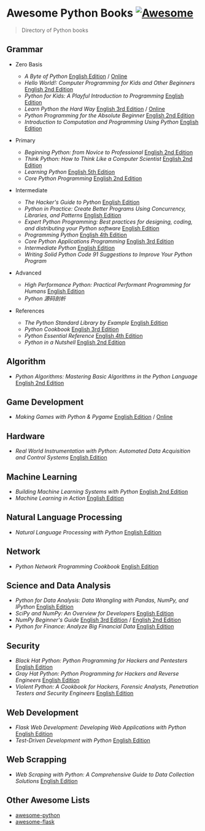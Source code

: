 # Awesome Python Books [![Awesome](https://cdn.rawgit.com/sindresorhus/awesome/d7305f38d29fed78fa85652e3a63e154dd8e8829/media/badge.svg)](https://github.com/sindresorhus/awesome)

> Directory of Python books

## Grammar
- Zero Basis
    - *A Byte of Python* [English Edition](http://www.amazon.com/Byte-Python-Swaroop-C-H/dp/1514828146) / [Online](http://python.swaroopch.com/)
    - *Hello World!: Computer Programming for Kids and Other Beginners* [English 2nd Edition](http://www.amazon.com/Hello-World-Computer-Programming-Beginners/dp/1617290920)
    - *Python for Kids: A Playful Introduction to Programming* [English Edition](http://www.amazon.com/Python-Kids-Playful-Introduction-Programming/dp/1593274076)
    - *Learn Python the Hard Way* [English 3rd Edition](http://www.amazon.com/Learn-Python-Hard-Way-Introduction/dp/0321884914) / [Online](http://learnpythonthehardway.org/book/)
    - *Python Programming for the Absolute Beginner* [English 2nd Edition](http://www.amazon.com/Python-Programming-Absolute-Beginner-Edition/dp/1598631128)
    - *Introduction to Computation and Programming Using Python* [English Edition](http://www.amazon.com/Introduction-Computation-Programming-Using-Python/dp/0262525003)

- Primary
    - *Beginning Python: from Novice to Professional* [English 2nd Edition](http://www.amazon.com/Beginning-Python-Professional-Experts-Professionals/dp/1590599829)
    - *Think Python: How to Think Like a Computer Scientist* [English 2nd Edition](http://www.amazon.com/Think-Python-Like-Computer-Scientist/dp/1491939362)
    - *Learning Python* [English 5th Edition](http://www.amazon.com/Learning-Python-Edition-Mark-Lutz/dp/1449355730)
    - *Core Python Programming* [English 2nd Edition](http://www.amazon.com/Core-Python-Programming-Wesley-Chun/dp/0132269937)

- Intermediate
    - *The Hacker's Guide to Python* [English Edition](http://www.amazon.com/Hackers-Guide-Python-Julien-Danjou/dp/1304819248)
    - *Python in Practice: Create Better Programs Using Concurrency, Libraries, and Patterns* [English Edition](http://www.amazon.com/Python-Practice-Concurrency-Libraries-Developers/dp/0321905636)
    - *Expert Python Programming: Best practices for designing, coding, and distributing your Python software* [English Edition](http://www.amazon.com/Expert-Python-Programming-practices-distributing/dp/184719494X)
    - *Programming Python* [English 4th Edition](http://www.amazon.com/gp/product/0596158106)
    - *Core Python Applications Programming* [English 3rd Edition](http://www.amazon.com/Core-Python-Applications-Programming-3rd/dp/0132678209)
    - *Intermediate Python* [English Edition](http://book.pythontips.com/en/latest/)
    - *Writing Solid Python Code 91 Suggestions to Improve Your Python Program*

- Advanced
    - *High Performance Python: Practical Performant Programming for Humans* [English Edition](http://www.amazon.com/High-Performance-Python-Performant-Programming/dp/1449361595)
    - *Python 源码剖析*

- References
    - *The Python Standard Library by Example* [English Edition](http://www.amazon.com/Python-Standard-Library-Example-Developers/dp/0321767349)
    - *Python Cookbook* [English 3rd Edition](http://www.amazon.com/Python-Cookbook-Third-David-Beazley/dp/1449340377)
    - *Python Essential Reference* [English 4th Edition](http://www.amazon.com/Python-Essential-Reference-4th-Edition/dp/0672329786)
    - *Python in a Nutshell* [English 2nd Edition](http://www.amazon.com/Python-Nutshell-Second-Edition-In/dp/0596100469)

## Algorithm
- *Python Algorithms: Mastering Basic Algorithms in the Python Language* [English 2nd Edition](http://www.amazon.com/Python-Algorithms-Mastering-Basic-Language/dp/148420056X)

## Game Development
- *Making Games with Python & Pygame* [English Edition](http://www.amazon.com/Making-Games-Python-Pygame-Sweigart/dp/1469901730) / [Online](http://inventwithpython.com/pygame/chapters/)

## Hardware
- *Real World Instrumentation with Python: Automated Data Acquisition and Control Systems* [English Edition](http://www.amazon.com/Real-World-Instrumentation-Python-Acquisition/dp/0596809565)

## Machine Learning
- *Building Machine Learning Systems with Python* [English 2nd Edition](http://www.amazon.com/Building-Machine-Learning-Systems-Python/dp/1784392774)
- *Machine Learning in Action* [English Edition](http://www.amazon.com/Machine-Learning-Action-Peter-Harrington/dp/1617290181)

## Natural Language Processing
- *Natural Language Processing with Python* [English Edition](http://www.amazon.com/Natural-Language-Processing-Python-Steven/dp/0596516495)

## Network
- *Python Network Programming Cookbook* [English Edition](http://www.amazon.com/Python-Network-Programming-Cookbook-Faruque/dp/1849513465)

## Science and Data Analysis
- *Python for Data Analysis: Data Wrangling with Pandas, NumPy, and IPython* [English Edition](http://www.amazon.com/Python-Data-Analysis-Wrangling-IPython/dp/1449319793)
- *SciPy and NumPy: An Overview for Developers* [English Edition](http://www.amazon.com/SciPy-NumPy-Developers-Eli-Bressert/dp/1449305466)
- *NumPy Beginner's Guide* [English 3rd Edition](http://www.amazon.com/Numpy-Beginners-Guide-Ivan-Idris/dp/1785281968) / [English 2nd Edition](http://www.amazon.com/NumPy-Beginners-Guide-Second-Edition/dp/1782166084)
- *Python for Finance: Analyze Big Financial Data* [English Edition](http://www.amazon.com/Python-Finance-Analyze-Financial-Data/dp/1491945281)

## Security
- *Black Hat Python: Python Programming for Hackers and Pentesters* [English Edition](http://www.amazon.com/Black-Hat-Python-Programming-Pentesters/dp/1593275900)
- *Gray Hat Python: Python Programming for Hackers and Reverse Engineers* [English Edition](http://www.amazon.com/Gray-Hat-Python-Programming-Engineers/dp/1593271921)
- *Violent Python: A Cookbook for Hackers, Forensic Analysts, Penetration Testers and Security Engineers* [English Edition](http://www.amazon.com/Violent-Python-Cookbook-Penetration-Engineers/dp/1597499579)

## Web Development
- *Flask Web Development: Developing Web Applications with Python* [English Edition](http://www.amazon.com/Flask-Web-Development-Developing-Applications/dp/1449372627)
- *Test-Driven Development with Python* [English Edition](http://www.amazon.com/Test-Driven-Development-Python-Harry-Percival/dp/1449364829)

## Web Scrapping
- *Web Scraping with Python: A Comprehensive Guide to Data Collection Solutions* [English Edition](http://www.amazon.com/Web-Scraping-Python-Collecting-Modern/dp/1491910291)

## Other Awesome Lists
- [awesome-python](https://github.com/vinta/awesome-python)
- [awesome-flask](https://github.com/humiaozuzu/awesome-flask)
